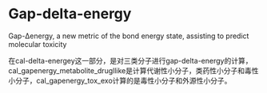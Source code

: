 # Gap-delta-energy
Gap-Δenergy, a new metric of the bond energy state, assisting to predict molecular toxicity

在cal-delta-energey这一部分，是对三类分子进行gap-delta-energy的计算，cal_gapenergy_metabolite_drugllike是计算代谢性小分子，类药性小分子和毒性小分子，cal_gapenergy_tox_exo计算的是毒性小分子和外源性小分子。


